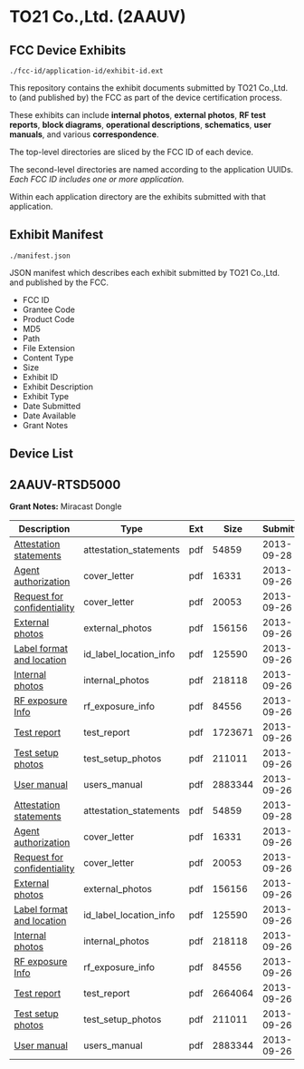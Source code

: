 # TO21 Co.,Ltd. (2AAUV)
## FCC Device Exhibits

```
./fcc-id/application-id/exhibit-id.ext
```

This repository contains the exhibit documents submitted by TO21 Co.,Ltd. to (and published by) the FCC as part of the device certification process.

These exhibits can include **internal photos**, **external photos**, **RF test reports**, **block diagrams**, **operational descriptions**, **schematics**, **user manuals**, and various **correspondence**.

The top-level directories are sliced by the FCC ID of each device.

The second-level directories are named according to the application UUIDs. *Each FCC ID includes one or more application.*

Within each application directory are the exhibits submitted with that application. 

## Exhibit Manifest

```
./manifest.json
```

JSON manifest which describes each exhibit submitted by TO21 Co.,Ltd. and published by the FCC.

- FCC ID
- Grantee Code
- Product Code
- MD5
- Path
- File Extension
- Content Type
- Size
- Exhibit ID
- Exhibit Description
- Exhibit Type
- Date Submitted
- Date Available
- Grant Notes

## Device List
## 2AAUV-RTSD5000
**Grant Notes:** Miracast Dongle

| Description | Type | Ext | Size | Submitted | Available |
| ----------- | ---- | --- | ---- | --------- | --------- |
| [Attestation statements](2AAUV-RTSD5000/7aaffa11cea3da7ea254156a26c574ab/2084837.pdf) | attestation_statements | pdf | 54859 | 2013-09-28 | 2013-09-28 |
| [Agent authorization](2AAUV-RTSD5000/7aaffa11cea3da7ea254156a26c574ab/2083605.pdf) | cover_letter | pdf | 16331 | 2013-09-26 | 2013-09-28 |
| [Request for confidentiality](2AAUV-RTSD5000/7aaffa11cea3da7ea254156a26c574ab/2083606.pdf) | cover_letter | pdf | 20053 | 2013-09-26 | 2013-09-28 |
| [External photos](2AAUV-RTSD5000/7aaffa11cea3da7ea254156a26c574ab/2083601.pdf) | external_photos | pdf | 156156 | 2013-09-26 | 2014-03-25 |
| [Label format and location](2AAUV-RTSD5000/7aaffa11cea3da7ea254156a26c574ab/2083607.pdf) | id_label_location_info | pdf | 125590 | 2013-09-26 | 2013-09-28 |
| [Internal photos](2AAUV-RTSD5000/7aaffa11cea3da7ea254156a26c574ab/2083602.pdf) | internal_photos | pdf | 218118 | 2013-09-26 | 2014-03-25 |
| [RF exposure Info](2AAUV-RTSD5000/7aaffa11cea3da7ea254156a26c574ab/2083608.pdf) | rf_exposure_info | pdf | 84556 | 2013-09-26 | 2013-09-28 |
| [Test report](2AAUV-RTSD5000/7aaffa11cea3da7ea254156a26c574ab/2083623.pdf) | test_report | pdf | 1723671 | 2013-09-26 | 2013-09-28 |
| [Test setup photos](2AAUV-RTSD5000/7aaffa11cea3da7ea254156a26c574ab/2083603.pdf) | test_setup_photos | pdf | 211011 | 2013-09-26 | 2014-03-25 |
| [User manual](2AAUV-RTSD5000/7aaffa11cea3da7ea254156a26c574ab/2083604.pdf) | users_manual | pdf | 2883344 | 2013-09-26 | 2014-03-25 |
| [Attestation statements](2AAUV-RTSD5000/5c224a29211a52332c522ca8837b6e80/2084837.pdf) | attestation_statements | pdf | 54859 | 2013-09-28 | 2013-09-28 |
| [Agent authorization](2AAUV-RTSD5000/5c224a29211a52332c522ca8837b6e80/2083605.pdf) | cover_letter | pdf | 16331 | 2013-09-26 | 2013-09-28 |
| [Request for confidentiality](2AAUV-RTSD5000/5c224a29211a52332c522ca8837b6e80/2083606.pdf) | cover_letter | pdf | 20053 | 2013-09-26 | 2013-09-28 |
| [External photos](2AAUV-RTSD5000/5c224a29211a52332c522ca8837b6e80/2083601.pdf) | external_photos | pdf | 156156 | 2013-09-26 | 2014-03-25 |
| [Label format and location](2AAUV-RTSD5000/5c224a29211a52332c522ca8837b6e80/2083607.pdf) | id_label_location_info | pdf | 125590 | 2013-09-26 | 2013-09-28 |
| [Internal photos](2AAUV-RTSD5000/5c224a29211a52332c522ca8837b6e80/2083602.pdf) | internal_photos | pdf | 218118 | 2013-09-26 | 2014-03-25 |
| [RF exposure Info](2AAUV-RTSD5000/5c224a29211a52332c522ca8837b6e80/2083608.pdf) | rf_exposure_info | pdf | 84556 | 2013-09-26 | 2013-09-28 |
| [Test report](2AAUV-RTSD5000/5c224a29211a52332c522ca8837b6e80/2083609.pdf) | test_report | pdf | 2664064 | 2013-09-26 | 2013-09-28 |
| [Test setup photos](2AAUV-RTSD5000/5c224a29211a52332c522ca8837b6e80/2083603.pdf) | test_setup_photos | pdf | 211011 | 2013-09-26 | 2014-03-25 |
| [User manual](2AAUV-RTSD5000/5c224a29211a52332c522ca8837b6e80/2083604.pdf) | users_manual | pdf | 2883344 | 2013-09-26 | 2013-09-28 |
